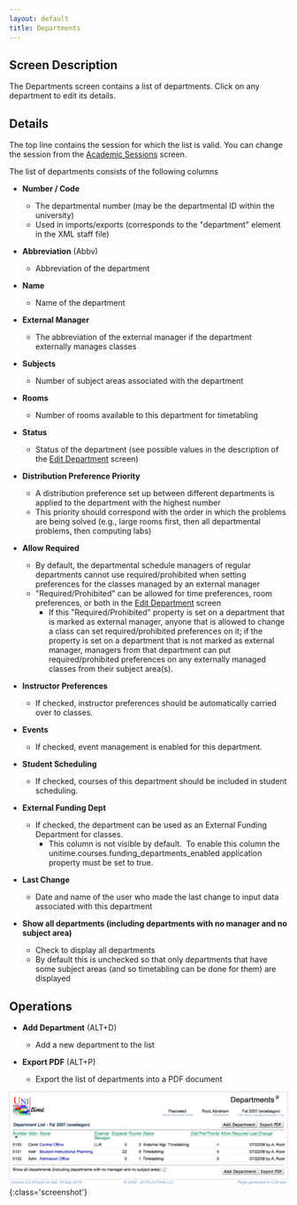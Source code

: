 ```yaml
---
layout: default
title: Departments
---
```



## Screen Description


 The Departments screen contains a list of departments. Click on any department to edit its details.

## Details


 The top line contains the session for which the list is valid. You can change the session from the [Academic Sessions](academic-sessions) screen.


 The list of departments consists of the following columns

* **Number / Code**
	* The departmental number (may be the departmental ID within the university)
	* Used in imports/exports (corresponds to the "department" element in the XML staff file)

* **Abbreviation** (Abbv)
	* Abbreviation of the department

* **Name**
	* Name of the department

* **External Manager**
	* The abbreviation of the external manager if the department externally manages classes

* **Subjects**
	* Number of subject areas associated with the department

* **Rooms**
	* Number of rooms available to this department for timetabling

* **Status**
	* Status of the department (see possible values in the description of the [Edit Department](edit-department) screen)

* **Distribution Preference Priority**
	* A distribution preference set up between different departments is applied to the department with the highest number
	* This priority should correspond with the order in which the problems are being solved (e.g., large rooms first, then all departmental problems, then computing labs)

* **Allow Required**
	* By default, the departmental schedule managers of regular departments cannot use required/prohibited when setting preferences for the classes managed by an external manager
	* "Required/Prohibited" can be allowed for time preferences, room preferences, or both in the [Edit Department](edit-department) screen
		* If this "Required/Prohibited" property is set on a department that is marked as external manager, anyone that is allowed to change a class can set required/prohibited preferences on it; if the property is set on a department that is not marked as external manager, managers from that department can put required/prohibited preferences on any externally managed classes from their subject area(s).

* **Instructor Preferences**
	* If checked, instructor preferences should be automatically carried over to classes.

* **Events**
	* If checked, event management is enabled for this department.

* **Student Scheduling**
	* If checked, courses of this department should be included in student scheduling.

* **External Funding Dept**
	* If checked, the department can be used as an External Funding Department for classes.
		* This column is not visible by default.  To enable this column the unitime.courses.funding_departments_enabled application property must be set to true.

* **Last Change**
	* Date and name of the user who made the last change to input data associated with this department

* **Show all departments (including departments with no manager and no subject area)**
	* Check to display all departments
	* By default this is unchecked so that only departments that have some subject areas (and so timetabling can be done for them) are displayed

## Operations

* **Add Department** (ALT+D)
	* Add a new department to the list

* **Export PDF** (ALT+P)
	* Export the list of departments into a PDF document


![Departments](images/departments-1.png){:class='screenshot'}
